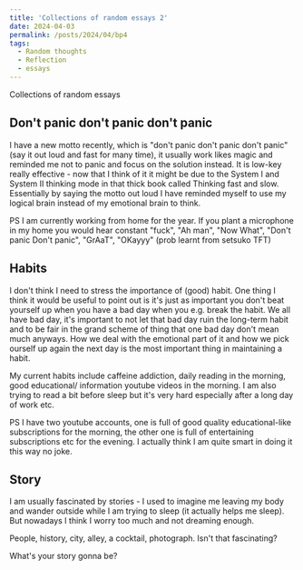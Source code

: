 ```yaml
---
title: 'Collections of random essays 2'
date: 2024-04-03
permalink: /posts/2024/04/bp4
tags:
  - Random thoughts
  - Reflection
  - essays
---
```


Collections of random essays

Don't panic don't panic don't panic
------

I have a new motto recently, which is "don't panic don't panic don't panic" (say it out loud and fast for many time), it usually work likes magic and reminded me not to panic and focus on the solution instead. It is low-key really effective - now that I think of it it might be due to the System I and System II thinking mode in that thick book called Thinking fast and slow. Essentially by saying the motto out loud I have reminded myself to use my logical brain instead of my emotional brain to think.

PS I am currently working from home for the year. If you plant a microphone in my home you would hear constant "fuck", "Ah man", "Now What", "Don't panic Don't panic", "GrAaT", "OKayyy" (prob learnt from setsuko TFT)


Habits
------

I don't think I need to stress the importance of (good) habit. One thing I think it would be useful to point out is it's just as important you don't beat yourself up when you have a bad day when you e.g. break the habit. We all have bad day, it's important to not let that bad day ruin the long-term habit and to be fair in the grand scheme of thing that one bad day don't mean much anyways. How we deal with the emotional part of it and how we pick ourself up again the next day is the most important thing in maintaining a habit.

My current habits include caffeine addiction, daily reading in the morning, good educational/ information youtube videos in the morning. I am also trying to read a bit before sleep but it's very hard especially after a long day of work etc.

PS I have two youtube accounts, one is full of good quality educational-like subscriptions for the morning, the other one is full of entertaining subscriptions etc for the evening. I actually think I am quite smart in doing it this way no joke.

Story
------

I am usually fascinated by stories - I used to imagine me leaving my body and wander outside while I am trying to sleep (it actually helps me sleep). But nowadays I think I worry too much and not dreaming enough.

People, history, city, alley, a cocktail, photograph. Isn't that fascinating?

What's your story gonna be?



